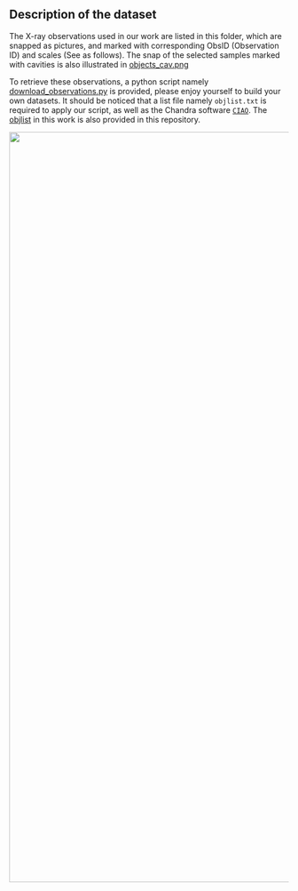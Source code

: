 ## Description of the dataset
The X-ray observations used in our work are listed in this folder, which are snapped as pictures, and marked with corresponding ObsID (Observation ID) and scales (See as follows). The snap of the selected samples marked with cavities is also illustrated in [objects_cav.png](https://github.com/myinxd/cav_gcnn/blob/master/sample/objects_cav.png)

To retrieve these observations, a python script namely [download_observations.py](https://github.com/myinxd/cav_gcnn/blob/master/data/download_observations.py) is provided, please enjoy yourself to build your own datasets. It should be noticed that a list file namely `objlist.txt` is required to apply our script, as well as the Chandra software [`CIAO`](http://cxc.harvard.edu/ciao/). The [objlist](https://github.com/myinxd/cav_gcnn/master/data/objlist.txt) in this work is also provided in this repository.

<center>
<img src="https://github.com/myinxd/cav_gcnn/blob/master/sample/objects.png" height=1350 width=850/>
</center>
